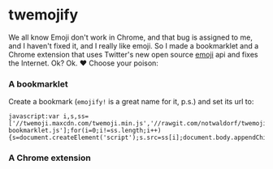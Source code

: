 twemojify
=========

We all know Emoji don't work in Chrome, and that bug is assigned to me, and I haven't fixed it, and I really like emoji. So I made a bookmarklet and a Chrome extension that uses Twitter's new open source [emoji](https://blog.twitter.com/2014/open-sourcing-twitter-emoji-for-everyone) api and fixes the Internet. Ok? Ok. ❤️
Choose your poison:
### A bookmarklet

Create a bookmark (`emojify!` is a great name for it, p.s.) and set its url to:

```
javascript:var i,s,ss=['//twemoji.maxcdn.com/twemoji.min.js','//rawgit.com/notwaldorf/twemojify/master/twemojify-bookmarklet.js'];for(i=0;i!=ss.length;i++){s=document.createElement('script');s.src=ss[i];document.body.appendChild(s);}void(0);
```

### A Chrome extension
